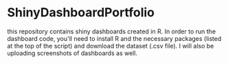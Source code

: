 # ShinyDashboardPortfolio
this repository contains shiny dashboards created in R. 
In order to run the dashboard code, you'll need to install R and the necessary packages (listed at the top of the script) and download the dataset (.csv file). I will also be uploading screenshots of dashboards as well.
